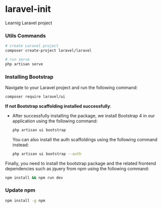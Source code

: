 # laravel-init
Learnig Laravel project


### Utils Commands

```bash
# create Laravel project
composer create-project laravel/laravel

# run serve
php artisan serve
```
### Installing Bootstrap
Navigate to your Laravel project and run the following command:

```bash
composer require laravel/ui
```

**If not Bootstrap scaffolding installed successfully**:
- After successfully installing the package, we install Bootstrap 4 in our application using the following command:

  ```bash
  php artisan ui bootstrap
  ```
  You can also install the auth scaffoldings using the following command instead:
  ```bash
  php artisan ui bootstrap --auth
  ```
Finally, you need to install the bootstrap package and the related frontend dependencies such as jquery from npm using the following command:

```bash
npm install && npm run dev
```


### Update npm

```bash
npm install -g npm
```
